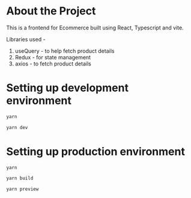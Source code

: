 # About the Project

This is a frontend for Ecommerce built using React, Typescript and vite. 

Libraries used - 
1) useQuery - to help fetch product details
2) Redux - for state management
3) axios - to fetch product details

# Setting up development environment

```js
yarn

yarn dev
```

# Setting up production environment

```js
yarn

yarn build

yarn preview
```

